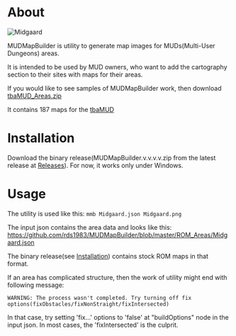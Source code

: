 # About
![Midgaard](https://github.com/rds1983/MUDMapBuilder/assets/1057289/0f195935-f89d-4247-b0b2-cab81af409cb)

MUDMapBuilder is utility to generate map images for MUDs(Multi-User Dungeons) areas.

It is intended to be used by MUD owners, who want to add the cartography section to their sites with maps for their areas.

If you would like to see samples of MUDMapBuilder work, then download [tbaMUD_Areas.zip](https://github.com/rds1983/MUDMapBuilder/releases/download/0.1.5/tbaMUD_Areas.zip)

It contains 187 maps for the [tbaMUD](https://tbamud.com/)

# Installation
Download the binary release(MUDMapBuilder.v.v.v.v.zip from the latest release at [Releases](https://github.com/rds1983/MUDMapBuilder/releases)). For now, it works only under Windows.

# Usage
The utility is used like this: `mmb Midgaard.json Midgaard.png`

The input json contains the area data and looks like this: https://github.com/rds1983/MUDMapBuilder/blob/master/ROM_Areas/Midgaard.json

The binary release(see [Installation](https://github.com/rds1983/MUDMapBuilder/blob/master/README.md#installation)) contains stock ROM maps in that format.

If an area has complicated structure, then the work of utility might end with following message:

`WARNING: The process wasn't completed. Try turning off fix options(fixObstacles/fixNonStraight/fixIntersected)`

In that case, try setting 'fix...' options to 'false' at "buildOptions" node in the input json. In most cases, the 'fixIntersected' is the culprit.
